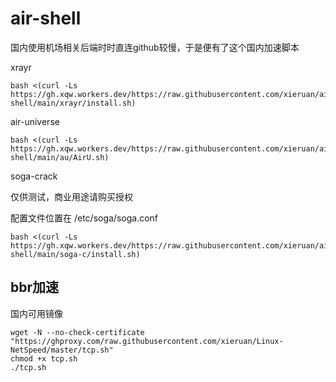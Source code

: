 # air-shell

国内使用机场相关后端时时直连github较慢，于是便有了这个国内加速脚本

xrayr
```
bash <(curl -Ls https://gh.xqw.workers.dev/https://raw.githubusercontent.com/xieruan/air-shell/main/xrayr/install.sh)
```
air-universe

```
bash <(curl -Ls https://gh.xqw.workers.dev/https://raw.githubusercontent.com/xieruan/air-shell/main/au/AirU.sh)
```

soga-crack

仅供测试，商业用途请购买授权

配置文件位置在 /etc/soga/soga.conf

```
bash <(curl -Ls https://gh.xqw.workers.dev/https://raw.githubusercontent.com/xieruan/air-shell/main/soga-c/install.sh)
```








## bbr加速
国内可用镜像
```
wget -N --no-check-certificate "https://ghproxy.com/raw.githubusercontent.com/xieruan/Linux-NetSpeed/master/tcp.sh"
chmod +x tcp.sh
./tcp.sh
```
